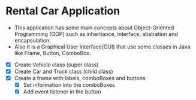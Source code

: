# Rental Car Application

- This application has some main concepts about Object-Oriented Programming (OOP) such as inheritance, interface, abstration and encapsulation.
- Also it is a Graphical User Interface(GUI) that use some classes in Java like Frame, Button, ComboBox.

- [x] Create Vehicle class (super class)
- [x] Create Car and Truck class (child class)
- [x] Create a frame with labels, comboBoxes and buttons
  - [x] Set information into the comboBoxes
  - [x] Add event listener in the button
